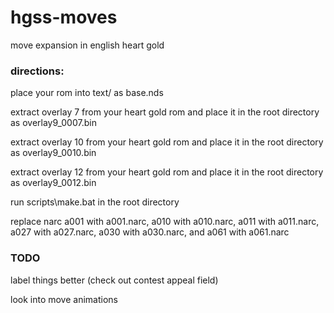 # hgss-moves
 move expansion in english heart gold

### directions:
 place your rom into text/ as base.nds
 
 extract overlay 7 from your heart gold rom and place it in the root directory as overlay9_0007.bin
 
 extract overlay 10 from your heart gold rom and place it in the root directory as overlay9_0010.bin
 
 extract overlay 12 from your heart gold rom and place it in the root directory as overlay9_0012.bin

 run scripts\make.bat in the root directory
 
 replace narc a001 with a001.narc, a010 with a010.narc, a011 with a011.narc, a027 with a027.narc, a030 with a030.narc, and a061 with a061.narc

### TODO
 label things better (check out contest appeal field)
 
 look into move animations
